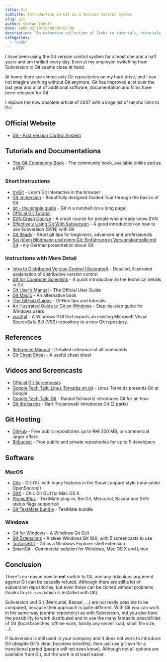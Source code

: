 ```yaml
---
title: Git
subtitle: Introduction to Git as a Version Control System
slug: git
author: Stefan Imhoff
date: 2009-02-10T20:00:00+02:00
description: "An extensive collection of links to tutorials, tutorials, screencasts and documentations on Git."
categories:
  - "code"
---
```


I have been using the Git version control system for almost one and a half years and am thrilled every day. Even at my employer, switching from Subversion to Git seems close at hand.

At home there are almost only Git repositories on my hard drive, and I can not imagine working without Git anymore. Git has improved a lot over the last year and a lot of additional software, documentation and films have been released for Git.

I replace the now obsolete article of 2007 with a large list of helpful links to Git:

## Official Website

- [Git - Fast Version Control System](https://git-scm.com/)

## Tutorials and Documentations

- [The Git Community Book](https://git-scm.com/book) - The community book, available online and as a PDF

### Short Instructions

- [tryGit](http://try.github.io/levels/1/challenges/1) - Learn Git interactive in the browser
- [Git Immersion](http://gitimmersion.com/) - Beautifully designed Guided Tour through the basics of Git
- [git - the simple guide](http://rogerdudler.github.io/git-guide/) - Git in a nutshell (on a long page)
- [Official Git Tutorial](https://www.kernel.org/pub/software/scm/git/docs/gittutorial.html)
- [SVN Crash Course](https://git-scm.com/course/svn.html) - A crash course for people who already know SVN
- [Effectively Using Git With Subversion](https://www.viget.com/articles/effectively-using-git-with-subversion) - A good introduction on how to use Subversion (SVN) with Git
- [Git Ready](http://gitready.com/) - Short git tips for beginners, advanced and professionals
- [Sei (k)ein Blödmann und nimm Git: Einführung in Versionskontrolle mit Git](https://www.slideshare.net/kogakure/sei-kein-bldmann-und-nimm-git-1830449/) – my German presentation about Git

### Instructions with More Detail

- [Intro to Distributed Version Control (Illustrated)](https://betterexplained.com/articles/intro-to-distributed-version-control-illustrated/) - Detailed, illustrated explanation of distributive version control
- [Git for Computer Scientists](http://eagain.net/articles/git-for-computer-scientists/) - A quick introduction to the technical details in Git
- [Git User’s Manual](https://www.kernel.org/pub/software/scm/git/docs/user-manual.html) - The Official User Guide
- [Git Magic](http://www-cs-students.stanford.edu/~blynn/gitmagic/) - An alternative book
- [The GitHub Guides](https://help.github.com/) - GitHub tips and tutorials
- [An Illustrated Guide to Git on Windows](http://nathanj.github.io/gitguide/) - Step-by-step guide for Windows users
- [vss2git](https://github.com/trevorr/vss2git) - A Windows GUI that exports an existing Microsoft Visual SourceSafe 6.0 (VSS) repository to a new Git repository.

## References

- [Reference Manual](https://www.kernel.org/pub/software/scm/git/docs/) - Detailed reference of all commands
- [Git Cheat Sheet](http://zrusin.blogspot.com/2007/09/git-cheat-sheet.html) - A useful cheat sheet

## Videos and Screencasts

- [Official Git Screencasts](https://git-scm.com/videos)
- [Google Tech Talk: Linus Torvalds on git](https://www.youtube.com/watch?v=4XpnKHJAok8) - Linus Torvalds presents Git at Google
- [Google Tech Talk: Git](https://www.youtube.com/watch?v=8dhZ9BXQgc4) - Randal Schwartz introduces Git for an hour
- [Git the basics](http://excess.org/article/2008/07/ogre-git-tutorial/) - Bart Trojanowski introduces Git (2 parts)

## Git Hosting

- [GitHub](https://github.com/) - Free public repositories up to <del>100</del> <into>300</ins> MB, or commercial larger offers
- [Bitbucket](https://bitbucket.org/) - Free public and private repositories for up to 5 developers

## Software

### MacOS

- [Gity](https://github.com/beheadedmyway/gity) - Git-GUI with many features in the Snow Leopard style (now under OpenSource!)
- [GitX](http://gitx.frim.nl/) - Chic Git GUI for Mac OS X.
- [ProjectPlus](http://ciaranwal.sh/2008/08/05/textmate-plug-in-projectplus) - TextMate plug-in, the Git, Mercurial, Bazaar and SVN status flags supported
- [Git TextMate bundle](https://github.com/jcf/git-tmbundle) - TextMate bundle

### Windows

- [Git for Windows](https://gitforwindows.org/) - A Windows Git GUI
- [Git Extensions](http://gitextensions.github.io/) - A sleek Windows Git GUI, with 5 screencasts to use
- [TortoiseGit](https://tortoisegit.org) - Git as a Windows Explorer shell extension
- [SmartGit](https://www.syntevo.com/smartgit/) - Commercial solution for Windows, Mac OS X and Linux

## Conclusion

There's no reason now to **not** switch to Git, and any ridiculous argument against Git can be casually refuted. Although there are still a lot of subversion repositories, but even _these_ can be cloned without problems thanks to `git-svn` (which is installed with Git).

Subversion and Git (Mercurial, Bazaar, …) are not really possible to be compared, because their approach is quite different. With Git you can work in the same way (central repository) as with Subversion, but you also have the possibility to work distributed and to use the many fantastic possibilities of Git (local branches, offline work, hardly any server load, small file size, …).

If Subversion is still used in your company and it does not work to introduce Git (despite Git's clear, business benefits), then just use git-svn for a transitional period (people will not even know). Although not all options are available from Git, but the work is at least easier.
